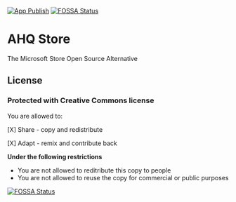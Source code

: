 [![App Publish](https://github.com/ahqsoftwares/tauri-ahq-store/actions/workflows/publish.yml/badge.svg?branch=master)](https://github.com/ahqsoftwares/tauri-ahq-store/actions/workflows/publish.yml)
[![FOSSA Status](https://app.fossa.com/api/projects/git%2Bgithub.com%2Fahqsoftwares%2Ftauri-ahq-store.svg?type=shield)](https://app.fossa.com/projects/git%2Bgithub.com%2Fahqsoftwares%2Ftauri-ahq-store?ref=badge_shield)

# AHQ Store

The Microsoft Store Open Source Alternative

## License

### Protected with Creative Commons license
You are allowed to:

[X] Share - copy and redistribute

[X] Adapt - remix and contribute back

**Under the following restrictions**
- You are not allowed to reditribute this copy to people
- You are not allowed to reuse the copy for commercial or public purposes

[![FOSSA Status](https://app.fossa.com/api/projects/git%2Bgithub.com%2Fahqsoftwares%2Ftauri-ahq-store.svg?type=large)](https://app.fossa.com/projects/git%2Bgithub.com%2Fahqsoftwares%2Ftauri-ahq-store?ref=badge_large)
